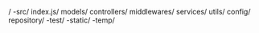/ 
      -src/
            index.js/
            models/
            controllers/
            middlewares/
            services/
            utils/
            config/
            repository/
      -test/
      -static/
      -temp/
